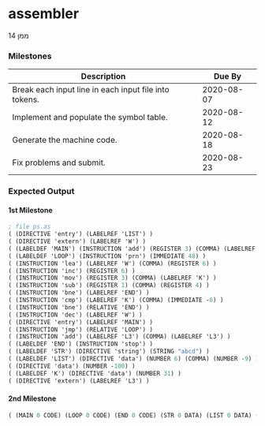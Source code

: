 # assembler

ממן 14

### Milestones

| Description                                           | Due By     |
| ----------------------------------------------------- | ---------- |
| Break each input line in each input file into tokens. | 2020-08-07 |
| Implement and populate the symbol table.              | 2020-08-12 |
| Generate the machine code.                            | 2020-08-18 |
| Fix problems and submit.                              | 2020-08-23 |

### Expected Output

#### 1st Milestone

```scheme
; file ps.as
( (DIRECTIVE 'entry') (LABELREF 'LIST') )
( (DIRECTIVE 'extern') (LABELREF 'W') )
( (LABELDEF 'MAIN') (INSTRUCTION 'add') (REGISTER 3) (COMMA) (LABELREF 'LIST') )
( (LABELDEF 'LOOP') (INSTRUCTION 'prn') (IMMEDIATE 48) )
( (INSTRUCTION 'lea') (LABELREF 'W') (COMMA) (REGISTER 6) )
( (INSTRUCTION 'inc') (REGISTER 6) )
( (INSTRUCTION 'mov') (REGISTER 3) (COMMA) (LABELREF 'K') )
( (INSTRUCTION 'sub') (REGISTER 1) (COMMA) (REGISTER 4) )
( (INSTRUCTION 'bne') (LABELREF 'END') )
( (INSTRUCTION 'cmp') (LABELREF 'K') (COMMA) (IMMEDIATE -6) )
( (INSTRUCTION 'bne') (RELATIVE 'END') )
( (INSTRUCTION 'dec') (LABELREF 'W') )
( (DIRECTIVE 'entry') (LABELREF 'MAIN') )
( (INSTRUCTION 'jmp') (RELATIVE 'LOOP') )
( (INSTRUCTION 'add') (LABELREF 'L3') (COMMA) (LABELREF 'L3') )
( (LABELDEF 'END') (INSTRUCTION 'stop') )
( (LABELDEF 'STR') (DIRECTIVE 'string') (STRING "abcd") )
( (LABELDEF 'LIST') (DIRECTIVE 'data') (NUMBER 6) (COMMA) (NUMBER -9) )
( (DIRECTIVE 'data') (NUMBER -100) )
( (LABELDEF 'K') (DIRECTIVE 'data') (NUMBER 31) )
( (DIRECTIVE 'extern') (LABELREF 'L3') )
```

#### 2nd Milestone

```scheme
( (MAIN 0 CODE) (LOOP 0 CODE) (END 0 CODE) (STR 0 DATA) (LIST 0 DATA) (K 0 DATA) )
```